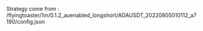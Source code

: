 Strategy come from : /flyingtoaster/1m/0.1.2_auenabled_longshort/ADAUSDT_20220805010112_a7190/config.json